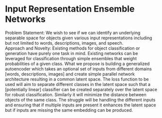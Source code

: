 # Input Representation Ensemble Networks  
Problem Statement: We wish to see if we can identify an underlying separable space for objects given various input representations including but not limited to words, descriptions, images, and speech.  
Approach and Novelty: Existing methods for object classification or generation have purely one task in mind. Existing networks can be leveraged for classification through simple ensembles that weight probabilities of a given class. What we propose is building a generalized autoencoder which takes an optional set of inputs from different domains [words, descriptions, images] and create simple parallel network architecture resulting in a common latent space. The loss function to be used will aim to separate different classes in the latent space such that a [potentially linear] classifier can be created separately over the latent space for robust classification. Similarly it will minimize the distance between objects of the same class. The struggle will be handling the different inputs and ensuring that if multiple inputs are present it enhances the latent space but if inputs are missing the same embedding can be produced.   
